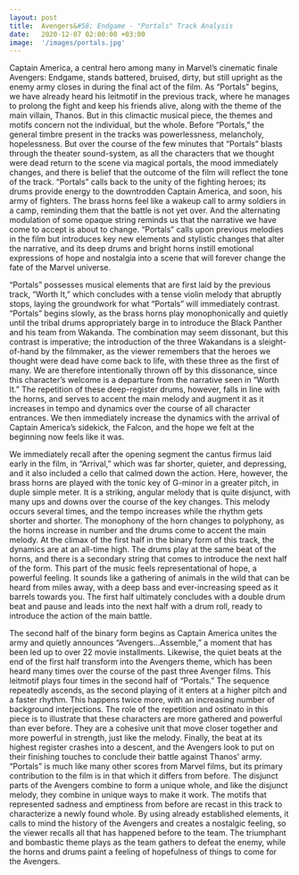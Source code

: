```yaml
---
layout: post
title:  Avengers&#58; Endgame - "Portals" Track Analysis
date:   2020-12-07 02:00:00 +03:00
image:  '/images/portals.jpg'
---
```

Captain America, a central hero among many in Marvel’s cinematic finale Avengers: Endgame, stands battered, bruised, dirty, but still upright as the enemy army closes in during the final act of the film. As “Portals” begins, we have already heard his leitmotif in the previous track, where he manages to prolong the fight and keep his friends alive, along with the theme of the main villain, Thanos. But in this climactic musical piece, the themes and motifs concern not the individual, but the whole. Before “Portals,” the general timbre present in the tracks was powerlessness, melancholy, hopelessness. But over the course of the few minutes that “Portals” blasts through the theater sound-system, as all the characters that we thought were dead return to the scene via magical portals, the mood immediately changes, and there is belief that the outcome of the film will reflect the tone of the track. “Portals” calls back to the unity of the fighting heroes; its drums provide energy to the downtrodden Captain America, and soon, his army of fighters. The brass horns feel like a wakeup call to army soldiers in a camp, reminding them that the battle is not yet over. And the alternating modulation of some opaque string reminds us that the narrative we have come to accept is about to change. “Portals” calls upon previous melodies in the film but introduces key new elements and stylistic changes that alter the narrative, and its deep drums and bright horns instill emotional expressions of hope and nostalgia into a scene that will forever change the fate of the Marvel universe.

“Portals” possesses musical elements that are first laid by the previous track, “Worth It,” which concludes with a tense violin melody that abruptly stops, laying the groundwork for what “Portals” will immediately contrast. “Portals” begins slowly, as the brass horns play monophonically and quietly until the tribal drums appropriately barge in to introduce the Black Panther and his team from Wakanda. The combination may seem dissonant, but this contrast is imperative; the introduction of the three Wakandans is a sleight-of-hand by the filmmaker, as the viewer remembers that the heroes we thought were dead have come back to life, with these three as the first of many. We are therefore intentionally thrown off by this dissonance, since this character’s welcome is a departure from the narrative seen in “Worth It.” The repetition of these deep-register drums, however, falls in line with the horns, and serves to accent the main melody and augment it as it increases in tempo and dynamics over the course of all character entrances. We then immediately increase the dynamics with the arrival of Captain America’s sidekick, the Falcon, and the hope we felt at the beginning now feels like it was.

We immediately recall after the opening segment the cantus firmus laid early in the film, in “Arrival,” which was far shorter, quieter, and depressing, and it also included a cello that calmed down the action. Here, however, the brass horns are played with the tonic key of G-minor in a greater pitch, in duple simple meter. It is a striking, angular melody that is quite disjunct, with many ups and downs over the course of the key changes. This melody occurs several times, and the tempo increases while the rhythm gets shorter and shorter. The monophony of the horn changes to polyphony, as the horns increase in number and the drums come to accent the main melody. At the climax of the first half in the binary form of this track, the dynamics are at an all-time high. The drums play at the same beat of the horns, and there is a secondary string that comes to introduce the next half of the form. This part of the music feels representational of hope, a powerful feeling. It sounds like a gathering of animals in the wild that can be heard from miles away, with a deep bass and ever-increasing speed as it barrels towards you. The first half ultimately concludes with a double drum beat and pause and leads into the next half with a drum roll, ready to introduce the action of the main battle.

The second half of the binary form begins as Captain America unites the army and quietly announces “Avengers…Assemble,” a moment that has been led up to over 22 movie installments. Likewise, the quiet beats at the end of the first half transform into the Avengers theme, which has been heard many times over the course of the past three Avenger films. This leitmotif plays four times in the second half of “Portals.” The sequence repeatedly ascends, as the second playing of it enters at a higher pitch and a faster rhythm. This happens twice more, with an increasing number of background interjections. The role of the repetition and ostinato in this piece is to illustrate that these characters are more gathered and powerful than ever before. They are a cohesive unit that move closer together and more powerful in strength, just like the melody. Finally, the beat at its highest register crashes into a descent, and the Avengers look to put on their finishing touches to conclude their battle against Thanos’ army.
“Portals” is much like many other scores from Marvel films, but its primary contribution to the film is in that which it differs from before. The disjunct parts of the Avengers combine to form a unique whole, and like the disjunct melody, they combine in unique ways to make it work. The motifs that represented sadness and emptiness from before are recast in this track to characterize a newly found whole. By using already established elements, it calls to mind the history of the Avengers and creates a nostalgic feeling, so the viewer recalls all that has happened before to the team. The triumphant and bombastic theme plays as the team gathers to defeat the enemy, while the horns and drums paint a feeling of hopefulness of things to come for the Avengers.